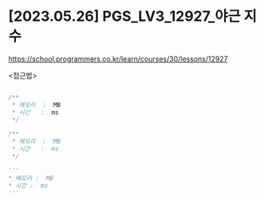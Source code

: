 #   [2023.05.26] PGS_LV3_12927_야근 지수
https://school.programmers.co.kr/learn/courses/30/lessons/12927

<접근법>

```
```




```java
/**
 * 메모리  :  MB
 * 시간   :  ms
 */
```



```js
/**
 * 메모리  :  MB
 * 시간   :  ms
 */
```




```python
'''
* 메모리 :  MB
* 시간 :  ms
'''
```
